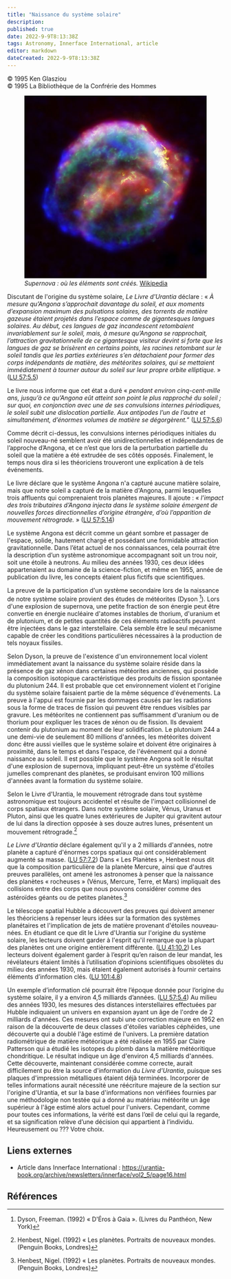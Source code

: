 ```yaml
---
title: "Naissance du système solaire"
description: 
published: true
date: 2022-9-9T8:13:38Z
tags: Astronomy, Innerface International, article
editor: markdown
dateCreated: 2022-9-9T8:13:38Z
---
```


<p class="v-card v-sheet theme--light gray lighten-3 px-2">© 1995 Ken Glasziou<br>© 1995 La Bibliothèque de la Confrérie des Hommes</p>


<figure id="Figure_1" class="image urantiapedia image-style-align-right">
<img src="/image/article/Ken_Glasziou/Birth_of_the_Solar_System/Keplers_supernova.jpg">
<figcaption><em>Supernova : où les éléments sont créés.</em> <a href="https://commons.wikimedia.org/wiki/File:Keplers_supernova.jpg">Wikipedia</a></figcaption>
</figure>

Discutant de l'origine du système solaire, _Le Livre d'Urantia_ déclare : « _À mesure qu’Angona s’approchait davantage du soleil, et aux moments d’expansion maximum des pulsations solaires, des torrents de matière gazeuse étaient projetés dans l’espace comme de gigantesques langues solaires. Au début, ces langues de gaz incandescent retombaient invariablement sur le soleil, mais, à mesure qu’Angona se rapprochait, l’attraction gravitationnelle de ce gigantesque visiteur devint si forte que les langues de gaz se brisèrent en certains points, les racines retombant sur le soleil tandis que les parties extérieures s’en détachaient pour former des corps indépendants de matière, des météorites solaires, qui se mettaient immédiatement à tourner autour du soleil sur leur propre orbite elliptique._ » ([LU 57:5.5](/fr/The_Urantia_Book/57#p5_5))

Le livre nous informe que cet état a duré « _pendant environ cinq-cent-mille ans, jusqu’à ce qu’Angona eût atteint son point le plus rapproché du soleil ; sur quoi, en conjonction avec une de ses convulsions internes périodiques, le soleil subit une dislocation partielle. Aux antipodes l’un de l’autre et simultanément, d’énormes volumes de matière se dégorgèrent._” ([LU 57:5.6](/fr/The_Urantia_Book/57#p5_6))

Comme décrit ci-dessus, les convulsions internes périodiques initiales du soleil nouveau-né semblent avoir été unidirectionnelles et indépendantes de l’approche d’Angona, et ce n’est que lors de la perturbation partielle du soleil que la matière a été extrudée de ses côtés opposés. Finalement, le temps nous dira si les théoriciens trouveront une explication à de tels événements.

Le livre déclare que le système Angona n'a capturé aucune matière solaire, mais que notre soleil a capturé de la matière d'Angona, parmi lesquelles trois affluents qui comprenaient trois planètes majeures. Il ajoute : « _l’impact des trois tributaires d’Angona injecta dans le système solaire émergent de nouvelles forces directionnelles d’origine étrangère, d’où l’apparition de mouvement rétrograde._ » ([LU 57:5.14](/fr/The_Urantia_Book/57#p5_14))

Le système Angona est décrit comme un géant sombre et passager de l'espace, solide, hautement chargé et possédant une formidable attraction gravitationnelle. Dans l’état actuel de nos connaissances, cela pourrait être la description d’un système astronomique accompagnant soit un trou noir, soit une étoile à neutrons. Au milieu des années 1930, ces deux idées appartenaient au domaine de la science-fiction, et même en 1955, année de publication du livre, les concepts étaient plus fictifs que scientifiques.

La preuve de la participation d'un système secondaire lors de la naissance de notre système solaire provient des études de météorites (Dyson [^2]). Lors d'une explosion de supernova, une petite fraction de son énergie peut être convertie en énergie nucléaire d'atomes instables de thorium, d'uranium et de plutonium, et de petites quantités de ces éléments radioactifs peuvent être injectées dans le gaz interstellaire. Cela semble être le seul mécanisme capable de créer les conditions particulières nécessaires à la production de tels noyaux fissiles.

Selon Dyson, la preuve de l'existence d'un environnement local violent immédiatement avant la naissance du système solaire réside dans la présence de gaz xénon dans certaines météorites anciennes, qui possède la composition isotopique caractéristique des produits de fission spontanée du plutonium 244. Il est probable que cet environnement violent et l'origine du système solaire faisaient partie de la même séquence d'événements. La preuve à l'appui est fournie par les dommages causés par les radiations sous la forme de traces de fission qui peuvent être rendues visibles par gravure. Les météorites ne contiennent pas suffisamment d'uranium ou de thorium pour expliquer les traces de xénon ou de fission. Ils devaient contenir du plutonium au moment de leur solidification. Le plutonium 244 a une demi-vie de seulement 80 millions d'années, les météorites doivent donc être aussi vieilles que le système solaire et doivent être originaires à proximité, dans le temps et dans l'espace, de l'événement qui a donné naissance au soleil. Il est possible que le système Angona soit le résultat d'une explosion de supernova, impliquant peut-être un système d'étoiles jumelles comprenant des planètes, se produisant environ 100 millions d'années avant la formation du système solaire.

Selon le Livre d'Urantia, le mouvement rétrograde dans tout système astronomique est toujours accidentel et résulte de l'impact collisionnel de corps spatiaux étrangers. Dans notre système solaire, Vénus, Uranus et Pluton, ainsi que les quatre lunes extérieures de Jupiter qui gravitent autour de lui dans la direction opposée à ses douze autres lunes, présentent un mouvement rétrograde.[^3]

_Le Livre d'Urantia_ déclare également qu'il y a 2 milliards d'années, notre planète a capturé d'énormes corps spatiaux qui ont considérablement augmenté sa masse. ([LU 57:7.2](/fr/The_Urantia_Book/57#p7_2)) Dans « Les Planètes », Henbest nous dit que la composition particulière de la planète Mercure, ainsi que d'autres preuves parallèles, ont amené les astronomes à penser que la naissance des planètes « rocheuses » (Vénus, Mercure, Terre, et Mars) impliquait des collisions entre des corps que nous pouvons considérer comme des astéroïdes géants ou de petites planètes.[^3]

Le télescope spatial Hubble a découvert des preuves qui doivent amener les théoriciens à repenser leurs idées sur la formation des systèmes planétaires et l'implication de jets de matière provenant d'étoiles nouveau-nées. En étudiant ce que dit le Livre d'Urantia sur l'origine du système solaire, les lecteurs doivent garder à l'esprit qu'il remarque que la plupart des planètes ont une origine entièrement différente. ([LU 41:10.2](/fr/The_Urantia_Book/41#p10_2)) Les lecteurs doivent également garder à l’esprit qu’en raison de leur mandat, les révélateurs étaient limités à l’utilisation d’opinions scientifiques obsolètes du milieu des années 1930, mais étaient également autorisés à fournir certains éléments d’information clés. ([LU 101:4.8](/fr/The_Urantia_Book/101#p4_8))

Un exemple d’information clé pourrait être l’époque donnée pour l’origine du système solaire, il y a environ 4,5 milliards d’années. ([LU 57:5.4](/fr/The_Urantia_Book/57#p5_4)) Au milieu des années 1930, les mesures des distances interstellaires effectuées par Hubble indiquaient un univers en expansion ayant un âge de l'ordre de 2 milliards d'années. Ces mesures ont subi une correction majeure en 1952 en raison de la découverte de deux classes d'étoiles variables céphéides, une découverte qui a doublé l'âge estimé de l'univers. La première datation radiométrique de matière météorique a été réalisée en 1955 par Claire Patterson qui a étudié les isotopes du plomb dans la matière météoritique chondritique. Le résultat indique un âge d'environ 4,5 milliards d'années. Cette découverte, maintenant considérée comme correcte, aurait difficilement pu être la source d'information du _Livre d'Urantia_, puisque ses plaques d'impression métalliques étaient déjà terminées. Incorporer de telles informations aurait nécessité une réécriture majeure de la section sur l'origine d'Urantia, et sur la base d'informations non vérifiées fournies par une méthodologie non testée qui a donné au matériau météorite un âge supérieur à l'âge estimé alors actuel pour l'univers. Cependant, comme pour toutes ces informations, la vérité est dans l’œil de celui qui la regarde, et sa signification relève d’une décision qui appartient à l’individu. Heureusement ou ??? Votre choix.

## Liens externes

- Article dans Innerface International : https://urantia-book.org/archive/newsletters/innerface/vol2_5/page16.html




## Références

[^1]: New Scientist n° 1982, juin 1995.

[^2]: Dyson, Freeman. (1992) « D'Éros à Gaia ». (Livres du Panthéon, New York)

[^3]: Henbest, Nigel. (1992) « Les planètes. Portraits de nouveaux mondes. (Penguin Books, Londres)